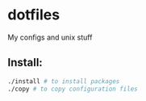 # dotfiles
My configs and unix stuff

## Install:
```bash
./install # to install packages
./copy # to copy configuration files
```
